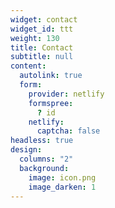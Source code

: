 ```yaml
---
widget: contact
widget_id: ttt
weight: 130
title: Contact
subtitle: null
content:
  autolink: true
  form:
    provider: netlify
    formspree:
      ? id
    netlify:
      captcha: false
headless: true
design:
  columns: "2"
  background:
    image: icon.png
    image_darken: 1
---
```

